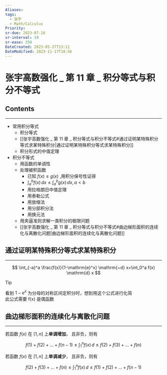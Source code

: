 ```yaml
---
Aliases: 
tags:
  - 张宇
  - Math/Calculus
Priority: 
sr-due: 2023-07-16
sr-interval: 19
sr-ease: 250
DateCreated: 2023-05-27T13:11
DateModified: 2023-11-17T18:56
---
```

# 张宇高数强化 _ 第 11 章 _ 积分等式与积分不等式

## Contents
---
- 常用积分等式
	- 积分等式
	- [[张宇高数强化 _ 第 11 章 _ 积分等式与积分不等式#通过证明某特殊积分等式求某特殊积分|通过证明某特殊积分等式求某特殊积分]]
	- 积分形式的中值定理
- 积分不等式
	- 用函数的单调性
	- 处理被积函数
		- 已知 $f(x)\leq g(x)$ ,用积分保号性证得
		- $\int_{a}^{b} f(x) \, dx \leq \int_{a}^{b} g(x) \, dx , a<b$
		- 用拉格朗日中值定理
		- 用泰勒公式
		- 用放缩法
		- 用分部积分法
		- 用换元法
	- 用夹逼准则求解一类积分的极限问题
	- [[张宇高数强化 _ 第 11 章 _ 积分等式与积分不等式#曲边梯形面积的连续化与离散化问题|曲边梯形面积的连续化与离散化问题]]

## 通过证明某特殊积分等式求某特殊积分
---

$$
\int_{-a}^a \frac{f(x)}{1-\mathrm{e}^x} \mathrm{~d} x=\int_0^a f(x) \mathrm{d} x
$$

> [!tip]
> 看到 $1-e^x$ 为分母的对称区间定积分时，想到用这个公式进行化简  
> 此公式需要 f(x) 是偶函数

## 曲边梯形面积的连续化与离散化问题
---
若函数 $f(x)$ 在 $[1,n]$ 上**单调增加**， 且非负，则有

$$
f(1) + f(2) + \dots + f(n-1) \leq \int_{1}^{n} f(x) \, d \leq f(2) + f(3) + \dots + f(n) 
$$

若函数 $f(x)$ 在 $[1,n]$ 上**单调减少**， 且非负，则有

$$
f(2) + f(3) + \dots + f(n) \leq \int_{1}^{n} f(x) \, d \leq f(1) + f(2) + \dots + f(n-1) 
$$
